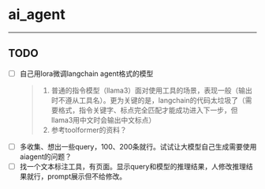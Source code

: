 # ai_agent

----------------------------------------

## TODO

- [ ] 自己用lora微调langchain agent格式的模型
  > 1. 普通的指令模型（llama3）面对使用工具的场景，表现一般（输出时不遵从工具名）。更为关键的是，langchain的代码太垃圾了（需要格式，指令关键字、标点完全匹配才能成功进入下一步，但llama3用中文时会输出中文标点）
  > 2. 参考toolformer的资料？
- [ ] 多收集、想出一些query，100、200条就行。试试让大模型自己生成需要使用aiagent的问题？
- [ ] 找一个文本标注工具，有页面。显示query和模型的推理结果，人修改推理结果就行，prompt展示但不给修改。
